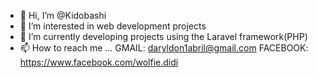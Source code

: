 - 👋 Hi, I’m @Kidobashi
- 👀 I’m interested in web development projects
- 🌱 I’m currently developing projects using the Laravel framework(PHP)
- 📫 How to reach me ...
  GMAIL: daryldon1abril@gmail.com
  FACEBOOK: https://www.facebook.com/wolfie.didi

<!---
Kidobashi/Kidobashi is a ✨ special ✨ repository because its `README.md` (this file) appears on your GitHub profile.
You can click the Preview link to take a look at your changes.
--->
